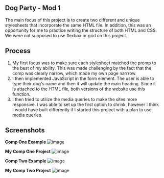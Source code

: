 Dog Party - Mod 1
-----------------

The main focus of this project is to create two different and unique stylesheets that incorporate the same HTML file. In addition, this was an opportunity for me to practice writing the structure of both HTML and CSS. We were not supposed to use flexbox or grid on this project.

Process
-------
1. My first focus was to make sure each stylesheet matched the promp to the best of my ability. This was made challenging by the fact that the comp was clearly narrow, which made my own page narrrow.
2. I then implemented JavaScript in the form element. The user is able to type their dog's name and then it will update the main heading. Since it is attached to the HTML file, both versions of the website use this function.
3. I then tried to utilize the media queries to make the sites more responsive. I was able to set up the first option to shrink, however I think I would have built differently if I started this project with a plan to use media queries.

Screenshots
-----------

**Comp One Example**
![image](https://user-images.githubusercontent.com/45364533/57200610-64730280-6f4b-11e9-9a42-310736055c08.png)

**My Comp One Project**
![image](https://user-images.githubusercontent.com/45364533/57200554-d860db00-6f4a-11e9-841e-61917e6926f5.png)


**Comp Two Example**
![image](https://user-images.githubusercontent.com/45364533/57200635-8bc9cf80-6f4b-11e9-9a00-fdeaa02e61de.png)

**My Comp Two Project**
![image](https://user-images.githubusercontent.com/45364533/57200568-f29ab900-6f4a-11e9-8a84-e0607b7a0cf3.png)
